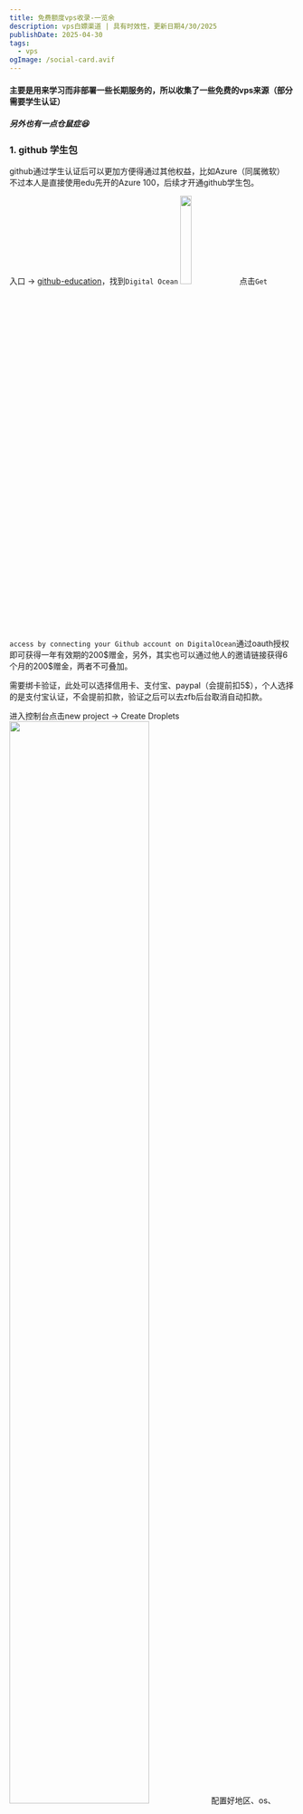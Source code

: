 ```yaml
---
title: 免费额度vps收录-一览余
description: vps白嫖渠道 | 具有时效性，更新日期4/30/2025
publishDate: 2025-04-30
tags:
  - vps
ogImage: /social-card.avif
---
```


#### 主要是用来学习而非部署一些长期服务的，所以收集了一些免费的vps来源（部分需要学生认证）
##### 另外也有一点仓鼠症:laughing:

### 1. github 学生包
github通过学生认证后可以更加方便得通过其他权益，比如Azure（同属微软）
不过本人是直接使用edu先开的Azure 100，后续才开通github学生包。

入口 -> [github-education](https://education.github.com/experiences/intro_to_web_dev)，找到`Digital Ocean`
<img src="https://picx-6wq.pages.dev/rest/GBq6vrK.png" width=20%>
点击`Get access by connecting your Github account on DigitalOcean`通过oauth授权即可获得一年有效期的200\$赠金，另外，其实也可以通过他人的邀请链接获得6个月的200$赠金，两者不可叠加。

需要绑卡验证，此处可以选择信用卡、支付宝、paypal（会提前扣5\$），个人选择的是支付宝认证，不会提前扣款，验证之后可以去zfb后台取消自动扣款。

进入控制台点击new project -> Create Droplets
<img src="https://picx-6wq.pages.dev/rest/NlRivrK.png" width=70%>
配置好地区、os、cpu、认证方式等就可以拥有一台小鸡了，具体计费可见上图，例如premium intel-1c2g-16\$ 每月，差不多可以用1年，也可以选择更高的配置。

### 2. Azure 100
可用于开通虚拟机服务（也可用于开通大模型eg.OpenAI、DS..），学生认证之后就可以看到下面的认证信息。如果有成本那一栏，说明每月流量有100+15g，没有的话每月15g。
<img src="https://picx-6wq.pages.dev/rest/fuHfvrK.png" width=50% >


从免费服务中进 - > [Free Services- vps](https://portal.azure.com/#view/Microsoft_Azure_Billing/FreeServicesBlade)，但是自动分配了静态ip（会从200\$配额中扣取一定额度），后续可以改为免费的动态ip（应该能撑到25年9月）

> ps: Azure风控加严，学生认证如果失败的话可以联系客服 -> [Azure
Dev Tools for Teaching](https://azureforeducation.microsoft.com/en-us/institutions/Contact)，选择学校所在地区，等待回复（约五个工作日左右）即可。

<details>
<summary>部署过程</summary>


<details>

<summary>Azure 免费帐户包括 </summary>

- 750 hours of *Standard B1, B2ATS, and B2PTS Linux Virtual Machine*

  750 小时的*标准 B1、B2ATS 和 ~~B2PTS Linux 虚拟机~~*
  
- 750 hours of *Standard B1, B2ATS Windows Virtual Machine*

    750 小时的*标准 B1、B2ATS Windows 虚拟机*

- 2 P6 (64GiB) managed disks
  
   2 个 P6（64GiB） 托管磁盘

In order to create a free virtual machine with managed disk, you have to choose the correct parameters such as image, vm size and disk size. This offer helps you select these parameters. Virtual machines created through this offer are free only for users with free account benefits. This offer supports Intel (B1) and AMD (B2ATS) deployments.

为了创建带有托管磁盘的免费虚拟机，您必须选择正确的参数，例如映像、虚拟机大小和磁盘大小。此优惠可帮助您选择这些参数。通过此优惠创建的虚拟机仅对拥有免费帐户优惠的用户免费。此优惠支持 Intel (B1) 和 AMD (B2ATS) 部署。

</details>

我的选择： 

b2ats
- 区域：Japan East
- 映像：Debian
- 大小（2 vcpu , 1 GiB 内存）

创建完毕后，即可使用FinalShell远程连接工具连接Linux虚拟机

1. 在Finalshell中新建SSH连接
2. 输入名称（随意）、主机（在创建好的虚拟机面板概述中复制 `公共IP地址`）、端口号默认22、以及认证方式（密码登录/SSH登录）
3. 确认连接（若密码不正确会一直弹窗提醒输入密码）

---

~~由于不支持动态ip~~，把b1s的机子删掉了（幸好还没部署什么服务），在b2ats上安装了1panel面板
[1panel 官方文档](https://1panel.cn/docs/)
按照文档来操作还是很简单的
1. 连接az虚拟机后输入命令行 : `curl -sSL https://resource.fit2cloud.com/1panel/package/quick_start.sh -o quick_start.sh && bash quick_start.sh` (Debian)
2. 除了用户名和密码自设置外其余均可设为默认
3. 由于是远程虚拟机，需要在az中放行端口
顺便一起部署了之前看到的[朋友圈项目](https://github.com/kingwrcy/moments)了,支持docker部署
<details>
<summary>my own comments </summary>
<img src="https://picx-6wq.pages.dev/rest/F4snURK.png"/>
后续可能会绑域名+Nginx代理+SSL证书上传

</details>

vps安全设置[参考](https://blog.noospic.me/posts/to-do/#5-vps%E9%85%8D%E7%BD%AE);否则就会看到日志中一堆异国或异地尝试登录自己的小鸡...


---
还是可以暂时改为动态ip的（到9月底可能会下掉），可以用命令行（虽然我试了没效果），我直接在azure面板改的，先取消关联，再修改为动态ip，再恢复关联即可

</details>


### ~~3. GCP300~~
- 前提条件：需要gmail邮箱和信用卡
  

已有，有效期三月，不打算一直续，弃


----

### expand
vps测速：
https://blog.laoda.de/archives/vps-speedtest
